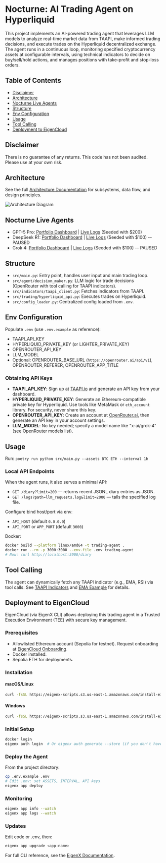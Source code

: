 # Nocturne: AI Trading Agent on Hyperliquid

This project implements an AI-powered trading agent that leverages LLM models to analyze real-time market data from TAAPI, make informed trading decisions, and execute trades on the Hyperliquid decentralized exchange. The agent runs in a continuous loop, monitoring specified cryptocurrency assets at configurable intervals, using technical indicators to decide on buy/sell/hold actions, and manages positions with take-profit and stop-loss orders.

## Table of Contents

- [Disclaimer](#disclaimer)
- [Architecture](#architecture)
- [Nocturne Live Agents](#nocturne-live-agents)
- [Structure](#structure)
- [Env Configuration](#env-configuration)
- [Usage](#usage)
- [Tool Calling](#tool-calling)
- [Deployment to EigenCloud](#deployment-to-eigencloud)

## Disclaimer

There is no guarantee of any returns. This code has not been audited. Please use at your own risk.

## Architecture

See the full [Architecture Documentation](docs/ARCHITECTURE.md) for subsystems, data flow, and design principles.

![Architecture Diagram](docs/architecture.png)

## Nocturne Live Agents 

- GPT-5 Pro: [Portfolio Dashboard](https://hypurrscan.io/address/0xa049db4b3dfcb25c3092891010a629d987d26113) | [Live Logs](https://35.190.43.182/logs/0xC0BE8E55f469c1a04c0F6d04356828C5793d8a9D) (Seeded with $200)
- DeepSeek R1: [Portfolio Dashboard](https://hypurrscan.io/address/0xa663c80d86fd7c045d9927bb6344d7a5827d31db) | [Live Logs](https://35.190.43.182/logs/0x4da68B78ef40D12f378b8498120f2F5A910Af1aD) (Seeded with $100) -- PAUSED
- Grok 4: [Portfolio Dashboard](https://hypurrscan.io/address/0x3c71f3cf324d0133558c81d42543115ef1a2be79) | [Live Logs](https://35.190.43.182/logs/0xe6a9f97f99847215ea5813812508e9354a22A2e0) (Seeded with $100) -- PAUSED

## Structure
- `src/main.py`: Entry point, handles user input and main trading loop.
- `src/agent/decision_maker.py`: LLM logic for trade decisions (OpenRouter with tool calling for TAAPI indicators).
- `src/indicators/taapi_client.py`: Fetches indicators from TAAPI.
- `src/trading/hyperliquid_api.py`: Executes trades on Hyperliquid.
- `src/config_loader.py`: Centralized config loaded from `.env`.

## Env Configuration
Populate `.env` (use `.env.example` as reference):
- TAAPI_API_KEY
- HYPERLIQUID_PRIVATE_KEY (or LIGHTER_PRIVATE_KEY)
- OPENROUTER_API_KEY
- LLM_MODEL 
- Optional: OPENROUTER_BASE_URL (`https://openrouter.ai/api/v1`), OPENROUTER_REFERER, OPENROUTER_APP_TITLE

### Obtaining API Keys
- **TAAPI_API_KEY**: Sign up at [TAAPI.io](https://taapi.io/) and generate an API key from your dashboard.
- **HYPERLIQUID_PRIVATE_KEY**: Generate an Ethereum-compatible private key for Hyperliquid. Use tools like MetaMask or `eth_account` library. For security, never share this key.
- **OPENROUTER_API_KEY**: Create an account at [OpenRouter.ai](https://openrouter.ai/), then generate an API key in your account settings.
- **LLM_MODEL**: No key needed; specify a model name like "x-ai/grok-4" (see OpenRouter models list).

## Usage
Run: `poetry run python src/main.py --assets BTC ETH --interval 1h`

### Local API Endpoints
When the agent runs, it also serves a minimal API:
- `GET /diary?limit=200` — returns recent JSONL diary entries as JSON.
- `GET /logs?path=llm_requests.log&limit=2000` — tails the specified log file.

Configure bind host/port via env:
- `API_HOST` (default `0.0.0.0`)
- `API_PORT` or `APP_PORT` (default `3000`)

Docker:
```bash
docker build --platform linux/amd64 -t trading-agent .
docker run --rm -p 3000:3000 --env-file .env trading-agent
# Now: curl http://localhost:3000/diary
```

## Tool Calling
The agent can dynamically fetch any TAAPI indicator (e.g., EMA, RSI) via tool calls. See [TAAPI Indicators](https://taapi.io/indicators/) and [EMA Example](https://taapi.io/indicators/exponential-moving-average/) for details.

## Deployment to EigenCloud

EigenCloud (via EigenX CLI) allows deploying this trading agent in a Trusted Execution Environment (TEE) with secure key management.

### Prerequisites
- Allowlisted Ethereum account (Sepolia for testnet). Request onboarding at [EigenCloud Onboarding](https://onboarding.eigencloud.xyz).
- Docker installed.
- Sepolia ETH for deployments.

### Installation
#### macOS/Linux
```bash
curl -fsSL https://eigenx-scripts.s3.us-east-1.amazonaws.com/install-eigenx.sh | bash
```

#### Windows
```bash
curl -fsSL https://eigenx-scripts.s3.us-east-1.amazonaws.com/install-eigenx.ps1 | powershell -
```

### Initial Setup
```bash
docker login
eigenx auth login  # Or eigenx auth generate --store (if you don't have a eth account, keep this account separate from your trading account)
```

### Deploy the Agent
From the project directory:
```bash
cp .env.example .env
# Edit .env: set ASSETS, INTERVAL, API keys
eigenx app deploy
```

### Monitoring
```bash
eigenx app info --watch
eigenx app logs --watch
```

### Updates
Edit code or .env, then:
```bash
eigenx app upgrade <app-name>
```

For full CLI reference, see the [EigenX Documentation](https://github.com/Layr-Labs/eigenx-cli).
